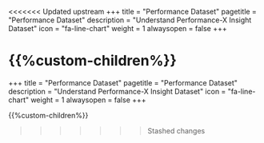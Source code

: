<<<<<<< Updated upstream
+++
title = "Performance Dataset"
pagetitle = "Performance Dataset"
description = "Understand Performance-X Insight Dataset"
icon = "fa-line-chart" 
weight = 1
alwaysopen = false
+++

{{%custom-children%}}
=======
+++
title = "Performance Dataset"
pagetitle = "Performance Dataset"
description = "Understand Performance-X Insight Dataset"
icon = "fa-line-chart" 
weight = 1
alwaysopen = false
+++

{{%custom-children%}}
>>>>>>> Stashed changes
